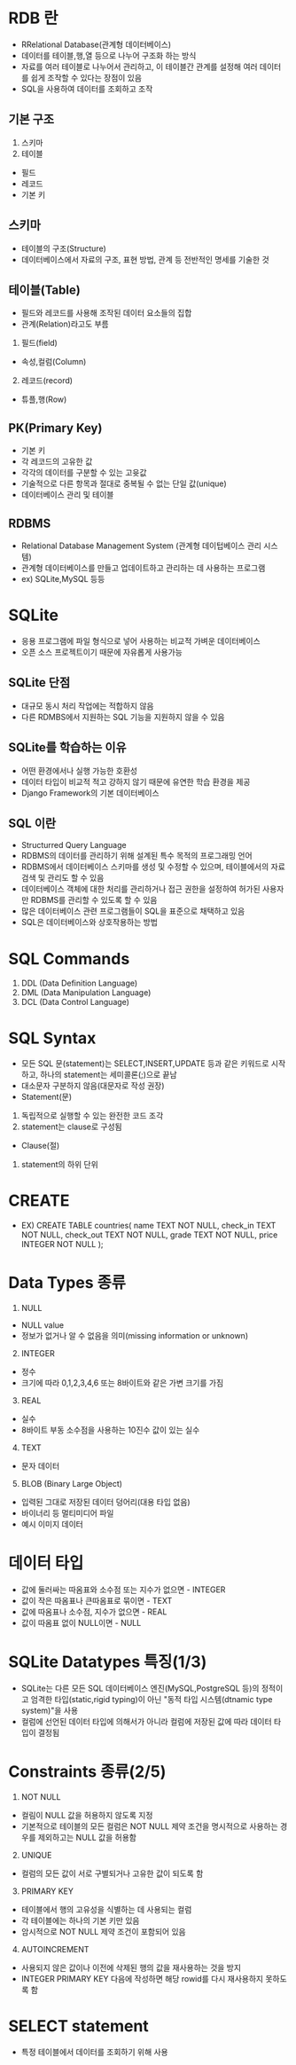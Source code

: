 # RDB 란
- RRelational Database(관계형 데이터베이스)
- 데이터를 테이블,행,열 등으로 나누어 구조화 하는 방식
- 자료를 여러 테이블로 나누어서 관리하고, 이 테이블간 관계를 설정해 여러 데이터를 쉽게 조작할 수 있다는 장점이 있음
- SQL을 사용하여 데이터를 조회하고 조작
## 기본 구조
1. 스키마
2. 테이블
- 필드
- 레코드
- 기본 키
## 스키마
- 테이블의 구조(Structure)
- 데이터베이스에서 자료의 구조, 표현 방법, 관계 등 전반적인 명세를 기술한 것
## 테이블(Table)
- 필드와 레코드를 사용해 조작된 데이터 요소들의 집합
- 관계(Relation)라고도 부름
1. 필드(field)
- 속성,컬럼(Column)
2. 레코드(record)
- 튜플,행(Row)
## PK(Primary Key)
- 기본 키
- 각 레코드의 고유한 값
- 각각의 데이터를 구분할 수 있는 고윳값
- 기술적으로 다른 항목과 절대로 중복될 수 없는 단일 값(unique)
- 데이터베이스 관리 및 테이블
## RDBMS
- Relational Database Management System (관계형 데이텁베이스 관리 시스템)
- 관계형 데이터베이스를 만들고 업데이트하고 관리하는 데 사용하는 프로그램
- ex) SQLite,MySQL 등등
# SQLite
- 응용 프로그램에 파일 형식으로 넣어 사용하는 비교적 가벼운 데이터베이스
- 오픈 소스 프로젝트이기 때문에 자유롭게 사용가능
## SQLite 단점
- 대규모 동시 처리 작업에는 적합하지 않음
- 다른 RDMBS에서 지원하는 SQL 기능을 지원하지 않을 수 있음
## SQLite를 학습하는 이유
- 어떤 환경에서나 실행 가능한 호환성
- 데이터 타입이 비교적 적고 강하지 않기 때문에 유연한 학습 환경을 제공
- Django Framework의 기본 데이터베이스
## SQL 이란
- Structurred Query Language
- RDBMS의 데이터를 관리하기 위해 설계된 특수 목적의 프로그래밍 언어
- RDBMS에서 데이터베이스 스키마를 생성 및 수정할 수 있으며, 테이블에서의 자료 검색 및 관리도 할 수 있음
- 데이터베이스 객체에 대한 처리를 관리하거나 접근 권한을 설정하여 허가된 사용자만 RDBMS를 관리할 수 있도록 할 수 있음
- 많은 데이터베이스 관련 프로그램들이 SQL을 표준으로 채택하고 있음
- SQL은 데이터베이스와 상호작용하는 방법
# SQL Commands
1. DDL (Data Definition Language)
2. DML (Data Manipulation Language)
3. DCL (Data Control Language)
# SQL Syntax
- 모든 SQL 문(statement)는 SELECT,INSERT,UPDATE 등과 같은 키워드로 시작하고, 하나의 statement는 세미콜론(;)으로 끝남
- 대소문자 구분하지 않음(대문자로 작성 권장)
- Statement(문)
1. 독립적으로 실행할 수 있는 완전한 코드 조각
2. statement는 clause로 구성됨
- Clause(절)
1. statement의 하위 단위
# CREATE
- EX) 
CREATE TABLE countries(
name TEXT NOT NULL,
check_in TEXT NOT NULL,
check_out TEXT NOT NULL,
grade TEXT NOT NULL,
price INTEGER NOT NULL
);
# Data Types 종류
1. NULL
- NULL value
- 정보가 없거나 알 수 없음을 의미(missing information or unknown)
2. INTEGER
- 정수
- 크기에 따라 0,1,2,3,4,6 또는 8바이트와 같은 가변 크기를 가짐
3. REAL
- 실수
- 8바이트 부동 소수점을 사용하는 10진수 값이 있는 실수
4. TEXT
- 문자 데이터
5. BLOB (Binary Large Object)
- 입력된 그대로 저장된 데이터 덩어리(대용 타입 없음)
- 바이너리 등 멀티미디어 파일
- 예시 이미지 데이터
# 데이터 타입
- 값에 둘러싸는 따옴표와 소수점 또는 지수가 없으면 - INTEGER
- 값이 작은 따옴표나 큰따옴표로 묶이면 - TEXT
- 값에 따옴표나 소수점, 지수가 없으면 - REAL
- 값이 따옴표 없이 NULL이면 - NULL
# SQLite Datatypes 특징(1/3)
- SQLite는 다른 모든 SQL 데이터베이스 엔진(MySQL,PostgreSQL 등)의 정적이고 엄격한 타입(static,rigid typing)이 아닌 "동적 타입 시스템(dtnamic type system)"을 사용 
- 컬럼에 선언된 데이터 타입에 의해서가 아니라 컬럼에 저장된 값에 따라 데이터 타입이 결정됨
# Constraints 종류(2/5)
1. NOT NULL
- 컬림이 NULL 값을 허용하지 않도록 지정
- 기본적으로 테이블의 모든 컬럼은 NOT NULL 제약 조건을 명시적으로 사용하는 경우를 제외하고는 NULL 값을 허용함
2. UNIQUE
- 컬럼의 모든 값이 서로 구별되거나 고유한 값이 되도록 함
3. PRIMARY KEY
- 테이블에서 행의 고유성을 식별하는 데 사용되는 컬럼
- 각 테이블에는 하나의 기본 키만 있음
- 암시적으로 NOT NULL 제약 조건이 포함되어 있음
4. AUTOINCREMENT
- 사용되지 않은 값이나 이전에 삭제된 행의 값을 재사용하는 것을 방지
- INTEGER PRIMARY KEY 다음에 작성하면 해당 rowid를 다시 재사용하지 못하도록 함
# SELECT statement
- 특정 테이블에서 데이터를 조회하기 위해 사용
